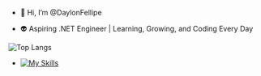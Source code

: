- 👋 Hi, I’m @DaylonFellipe

- 👽 Aspiring .NET Engineer | Learning, Growing, and Coding Every Day

![Top Langs](https://github-readme-stats.vercel.app/api/top-langs/?username=anuraghazra&layout=compact**&show_icons=true)

- [![My Skills](https://skillicons.dev/icons?i=visualstudio,cs,dotnet)](https://skillicons.dev)
